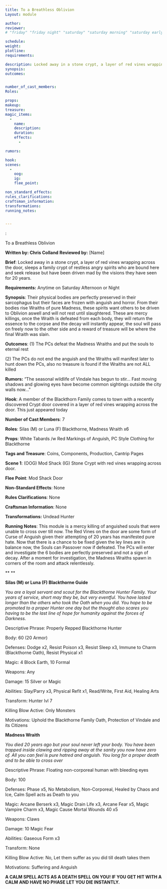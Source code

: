 ```yaml
---
title: To a Breathless Oblivion
Layout: module

author: 
reviewer: 
# "friday" "friday night" "saturday" "saturday morning" "saturday early afternoon" "saturday early evening" "saturday night" "reaction" "tavern setup" "townsfolk" "randoms"

schedule:
weight: 
plotline: 
requirements: 

description: Locked away in a stone crypt, a layer of red vines wrapping across the door, sleeps a family crypt of restless angry spirits who are bound here and seek release but have been driven mad by the visions they have seen for 20 years. Their physical bodies are perfectly preserved in their sarcophagus but their faces are frozen with anguish and horror. From their bodies rise Wraiths of pure Madness, these spirits want others to be driven to Oblivion aswell and will not rest until slaughtered. These are mercy killings, once the Wraith is defeated from each body, they will return the essence to the corpse and the decay will instantly appear, the soul will pass on freely now to the other side and a reward of treasure will be where the final Wraith was slain.
synopsis:   
outcomes: 


number_of_cast_members: 
Roles: 

props: 
makeup: 
treasure: 
magic_items:
  - 
    name: 
    description:  
    duration: 
    effects: 
      - 

rumors: 

hook: 
scenes: 
  - 
    oog: 
    ig: 
    flee_point: 

non_standard_effects: 
rules_clarifications: 
craftsman_information: 
transformations: 
running_notes: 


---
```




: 

To a Breathless Oblivion

 

**Written by: Chris Colland**        **Reviewed by:** [Name]




 **Brief**: Locked away in a stone crypt, a layer of red vines wrapping across the door, sleeps a family crypt of restless angry spirits who are bound here and seek release but have been driven mad by the visions they have seen for 20 years.




 **Requirements:** Anytime on Saturday Afternoon or Night

 

**Synopsis**: Their physical bodies are perfectly preserved in their sarcophagus but their faces are frozen with anguish and horror. From their bodies rise Wraiths of pure Madness, these spirits want others to be driven to Oblivion aswell and will not rest until slaughtered. These are mercy killings, once the Wraith is defeated from each body, they will return the essence to the corpse and the decay will instantly appear, the soul will pass on freely now to the other side and a reward of treasure will be where the final Wraith was slain.

 

**Outcomes**: (1) The PCs defeat the Madness Wraiths and put the souls to eternal rest

(2) The PCs do not end the anguish and the Wraiths will manifest later to hunt down the PCs, also no treasure is found if the Wraiths are not ALL killed

 

**Rumors:** “The seasonal wildlife of Vindale has begun to stir… Fast moving shadows and glowing eyes have become common sightings outside the city walls now…”




 **Hook**: A member of the Blackthorn Family comes to town with a recently discovered Crypt door covered in a layer of red vines wrapping across the door. This just appeared today

**Number of Cast Members**: 7

**Roles**: Silas (M) or Luna (F) Blackthorne, Madness Wraith x6

**Props**: White Tabards /w Red Markings of Anguish, PC Style Clothing for Blackthorne

**Tags and Treasure**: Coins, Components, Production, Cantrip Pages

**Scene 1**: (OOG) Mod Shack (IG) Stone Crypt with red vines wrapping across door.

**Flee Point**: Mod Shack Door

**Non-Standard Effects**: None

**Rules Clarifications**: None

**Craftsman Information**: None

**Transformations:** Undead Hunter

 **Running Notes**: This module is a mercy killing of anguished souls that were unable to cross over till now. The Red Vines on the door are some form of Curse of Anguish given their attempting of 20 years has manifested pure hate. Now that there is a chance to be fixed given the ley lines are in balance now, the Souls can Passover now if defeated. The PCs will enter and investigate the 6 bodies are perfectly preserved and not a sign of decay. After a moment for investigation, the Madness Wraiths spawn in corners of the room and attack relentlessly.

**
**

**Silas (M) or Luna (F) Blackthorne Guide**

*You are a loyal servant and scout for the Blackthorne Hunter Family. Your years of service, short may they be, but very eventful. You have lasted longer than the others who took the Oath when you did. You hope to be promoted to a proper Hunter one day but the thought also scares you having to be the last line of hope for humanity against the forces of Darkness.*

Descriptive Phrase: Properly Repped Blackthorne Hunter

Body: 60 (20 Armor)

Defenses: Dodge x2, Resist Poison x3, Resist Sleep x3, Immune to Charm (Blackthorne Oath), Resist Physical x1

Magic: 4 Block Earth, 10 Formal

Weapons: Any

Damage: 15 Silver or Magic

Abilities: Slay/Parry x3, Physical Refit x1, Read/Write, First Aid, Healing Arts

Transform: Hunter lvl 7

Killing Blow Active: Only Monsters

Motivations: Uphold the Blackthorne Family Oath, Protection of Vindale and its Citizens

 

 

 

 

 

 

 

 

 

 

 

 

 

**Madness Wraith**

*You died 20 years ago but your soul never left your body. You have been trapped inside clawing and ripping away at the sanity you now have zero of. All you can feel is pure hatred and anguish. You long for a proper death and to be able to cross over*

Descriptive Phrase: Floating non-corporeal human with bleeding eyes

Body: 100

Defenses: Phase x5, No Metabolism, Non-Corporeal, Healed by Chaos and Ice, Calm Spell acts as Death to you

Magic: Arcane Berserk x3, Magic Drain Life x3, Arcane Fear x5, Magic Vampire Charm x3, Magic Cause Mortal Wounds 40 x5

Weapons: Claws

Damage: 10 Magic Fear

Abilities: Gaseous Form x3

Transform: None

Killing Blow Active: No, Let them suffer as you did till death takes them

Motivations: Suffering and Anguish

 

**A CALM SPELL ACTS AS A DEATH SPELL ON YOU! IF YOU GET HIT WITH A CALM AND HAVE NO PHASE LET YOU DIE INSTANTLY.**

 

 

 

 